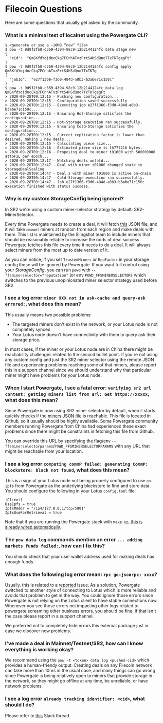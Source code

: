 # Filecoin Questions

Here are some questions that usually get asked by the community.

### What is a minimal test of localnet using the Powergate CLI?

```
$ <generate or use a ~10MB “new” file>
$ pow -t 9d9f2fb8-c559-4394-98c9-12b2144124fc data stage new
{
  "cid":  "QmSKfdYojdncCkq7FCnhATvzPrtS4HSdQno7TxTKTgegFt"
}
$ pow -t 9d9f2fb8-c559-4394-98c9-12b2144124fc config apply QmSKfdYojdncCkq7FCnhATvzPrtS4HSdQno7TxTKTg
{
  "jobId":  "e27f1366-f3d0-484d-a0b3-b3abe71c150c"
}
$ pow -t 9d9f2fb8-c559-4394-98c9-12b2144124fc data log QmSKfdYojdncCkq7FCnhATvzPrtS4HSdQno7TxTKTgegFt
> 2020-09-28T09:12:15 - Pushing new configuration...
> 2020-09-28T09:12:15 - Configuration saved successfully
> 2020-09-28T09:12:15 - Executing job e27f1366-f3d0-484d-a0b3-b3abe71c150c...
> 2020-09-28T09:12:15 - Ensuring Hot-Storage satisfies the configuration...
> 2020-09-28T09:12:15 - Hot-Storage execution ran successfully.
> 2020-09-28T09:12:15 - Ensuring Cold-Storage satisfies the configuration...
> 2020-09-28T09:12:15 - Current replication factor is lower than desired, making 1 new deals...
> 2020-09-28T09:12:15 - Calculating piece size...
> 2020-09-28T09:12:16 - Estimated piece size is 16777216 bytes.
> 2020-09-28T09:12:16 - Proposing deal to miner t01000 with 500000000 attoFIL per epoch...
> 2020-09-28T09:12:17 - Watching deals unfold...
> 2020-09-28T09:12:47 - Deal with miner t01000 changed state to StorageDealSealing
> 2020-09-28T09:14:47 - Deal 2 with miner t01000 is active on-chain
> 2020-09-28T09:14:47 - Cold-Storage execution ran successfully.
> 2020-09-28T09:14:47 - Job e27f1366-f3d0-484d-a0b3-b3abe71c150c execution finished with status Success.
```

### Why is my custom StorageConfig being ignored?

In SR2 we're using a custom miner-selector strategy by default: SR2-MinerSelector.

Every time Powergate needs to create a deal, it will fetch [this](https://github.com/filecoin-project/slingshot/blob/master/miners.json) JSON file, and it will take `amount` miners at random from each region and make deals with them.
This list is maintained by the Slingshot team to include miners that should be reasonably reliable to increase the odds of deal success. Powergate fetches this file every time it needs to do a deal. It will always select miners from the most up to date version of it.

As you can notice, if you set `TrustedMiners` or `RepFactor` in your storage config those will be ignored by Powergate. If you want full control using your _StorageConfig_, you can run `powd` with `--ffsminerselector="reputation"` (or env `POWD_FFSMINERSELECTOR)` which switches to the previous unopinionated miner selector strategy used before SR2.

### I see a log error `miner XXX not in ask-cache and query-ask errored:`, what does this mean?

This usually means two possible problems:
- The targeted miners don't exist in the network, or your Lotus node is not completely synced.
- Your Lotus node doesn't have connectivity with them to query ask their storage price.

In most cases, if the miner or your Lotus node are in China there might be reachability challenges related to the second bullet point.
If you're not using any custom config and just the SR2 miner selector using the remote JSON file and experiencing problems reaching some of that miners, please report this in a support channel since we should understand why that particular miner might have problems for your Lotus node.


### When I start Powergate, I see a fatal error: `verifying sr2 url content: getting miners list from url: Get https://xxxxx`, what does this mean?

Since Powergate is now using SR2 miner selector by default, when it starts quickly checks if the [miners JSON file](https://github.com/filecoin-project/slingshot/blob/master/miners.json) is reachable. This file is located in Github, so it usually should be highly available.
Some Powergate community members running Powergate from China had experienced these exact problems since there might be constraints in fetching this file from Github.

You can override this URL by specifying the flag/env `--ffsminerselectorparams`/`POWD_FFSMINERSELECTORPARAMS` with any URL that might be reachable from your location.

### I see a log error `computing commP failed: generating CommP: blockstore: block not found`, what does this mean?

This is a sign of your Lotus node not being properly configured to use `go-ipfs` from Powergate as the underlying blockstore to find and store data.
You should configure the following in your Lotus `config.toml` file:
```
[Client]
UseIpfs = true
IpfsMAddr = "/ip4/127.0.0.1/tcp/5001"
IpfsUseForRetrieval = true
```

Note that if you are running the Powergate stack with `make up`, [this is already wired automatically](https://github.com/textileio/powergate/blob/d373c74922dfca5b56d7994a51bb59e496ef5730/docker/docker-compose.yaml#L35).

### The `pow data log` commands mention an error `... adding markets funds failed:`, how can I fix this?

You should check that your user wallet address used for making deals has enough funds.


### What does the following log error mean:  `rpc go-jsonrpc: xxxx`?

Usually, this is related to a [reported](https://github.com/filecoin-project/lotus/issues/3581) issue. As a solution, Powergate switched to another style of connecting to Lotus which is more reliable and avoids that problem to get in the way. 
You could ignore those errors since Powergate is not relying on the Lotus client to have stable connections now. Whenever you see those errors not impacting other logs related to powergate screaming other business errors, you should be fine; if that isn't the case please report in a support channel.

We preferred not to completely hide errors this external package just in case we discover new problems.

### I've made a deal in Mainnet/Testnet/SR2, how can I know everything is working okay?

We recommend using the `pow -t <token> data log <pushed-cid>` which provides a human-friendy output.
Creating deals on any Filecoin network can take more than 10hrs in the usual case, and many things can go wrong since Powergate is being relatively open to miners that provide storage in the network, so they might go offline at any time, be unreliable, or have network problems.

### I see a log error `already tracking identifier: <cid>`, what should I do?

Please refer to [this](https://filecoinproject.slack.com/archives/C01ARR6BD2M/p1601297368175000) Slack thread.

